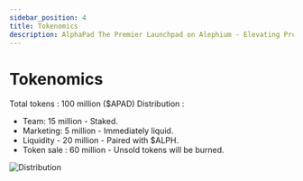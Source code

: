 ```yaml
---
sidebar_position: 4
title: Tokenomics
description: AlphaPad The Premier Launchpad on Alephium - Elevating Projects to New Heights!
---
```


# Tokenomics

Total tokens : 100 million ($APAD)
Distribution :
- Team: 15 million - Staked.
- Marketing: 5 million - Immediately liquid.
- Liquidity - 20 million - Paired with $ALPH.
- Token sale : 60 million - Unsold tokens will be burned.

![Distribution](/img/tokendistribution.png)